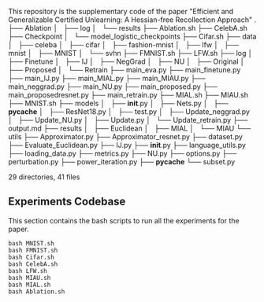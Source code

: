 This repository is the supplementary code of the paper "Efficient and Generalizable Certified Unlearning: A Hessian-free Recollection Approach"
.
├── Ablation
│   ├── log
│   └── results
├── Ablation.sh
├── CelebA.sh
├── Checkpoint
│   └── model_logistic_checkpoints
├── Cifar.sh
├── data
│   ├── celeba
│   ├── cifar
│   ├── fashion-mnist
│   ├── lfw
│   ├── mnist
│   ├── MNIST
│   └── svhn
├── FMNIST.sh
├── LFW.sh
├── log
│   ├── Finetune
│   ├── IJ
│   ├── NegGrad
│   ├── NU
│   ├── Original
│   ├── Proposed
│   └── Retrain
├── main_eva.py
├── main_finetune.py
├── main_IJ.py
├── main_MIAL.py
├── main_MIAU.py
├── main_neggrad.py
├── main_NU.py
├── main_proposed.py
├── main_proposedresnet.py
├── main_retrain.py
├── MIAL.sh
├── MIAU.sh
├── MNIST.sh
├── models
│   ├── __init__.py
│   ├── Nets.py
│   ├── __pycache__
│   ├── ResNet18.py
│   ├── test.py
│   ├── Update_neggrad.py
│   ├── Update_NU.py
│   ├── Update.py
│   └── Update_retrain.py
├── output.md
├── results
│   ├── Euclidean
│   ├── MIAL
│   └── MIAU
└── utils
    ├── Approximator.py
    ├── Approximator_resnet.py
    ├── dataset.py
    ├── Evaluate_Euclidean.py
    ├── IJ.py
    ├── __init__.py
    ├── language_utils.py
    ├── loading_data.py
    ├── metrics.py
    ├── NU.py
    ├── options.py
    ├── perturbation.py
    ├── power_iteration.py
    ├── __pycache__
    └── subset.py

29 directories, 41 files



## Experiments Codebase
This section contains the bash scripts to run all the experiments for the paper.

    bash MNIST.sh
    bash FMNIST.sh
    bash Cifar.sh
    bash CelebA.sh
    bash LFW.sh
    bash MIAU.sh
    bash MIAL.sh
    bash Ablation.sh
